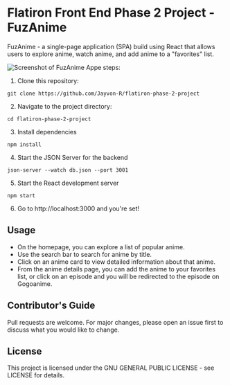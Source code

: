 # Flatiron Front End Phase 2 Project - FuzAnime

FuzAnime - a single-page application (SPA) build using React that allows users to explore anime, watch anime, and add anime to a "favorites" list.

![Screenshot of FuzAnime App](https://github.com/Jayvon-R/flatiron-phase-2-project/blob/main/Screenshot%202023-10-07%20214842.png?raw=true)e steps:

1. Clone this repository:

```shell
git clone https://github.com/Jayvon-R/flatiron-phase-2-project
```

2. Navigate to the project directory:

```shell
cd flatiron-phase-2-project
```

3. Install dependencies

```shell
npm install
```

4. Start the JSON Server for the backend

```shell
json-server --watch db.json --port 3001
```

5. Start the React development server

```
npm start
```

6. Go to http://localhost:3000 and you're set!

## Usage

- On the homepage, you can explore a list of popular anime.
- Use the search bar to search for anime by title.
- Click on an anime card to view detailed information about that anime.
- From the anime details page, you can add the anime to your favorites list, or click on an episode and you will be redirected to the episode on Gogoanime.

## Contributor's Guide

Pull requests are welcome. For major changes, please open an issue first to discuss what you would like to change.

## License

This project is licensed under the GNU GENERAL PUBLIC LICENSE - see LICENSE for details.




